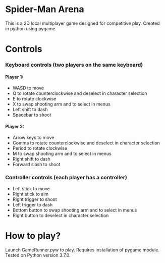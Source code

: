 # Spider-Man Arena
This is a 2D local multiplayer game designed for competitive play. Created in python using pygame.

# Controls
### Keyboard controls (two players on the same keyboard)
#### Player 1:
<ul>
  <li>WASD to move</li>
  <li>Q to rotate counterclockwise and deselect in character selection</li>
  <li>E to rotate clockwise</li>
  <li>X to swap shooting arm and to select in menus</li>
  <li>Left shift to dash</li>
  <li>Spacebar to shoot</li>
</ul>

#### Player 2:
<ul>
  <li>Arrow keys to move</li>
  <li>Comma to rotate counterclockwise and deselect in character selection</li>
  <li>Period to rotate clockwise</li>
  <li>M to swap shooting arm and to select in menus</li>
  <li>Right shift to dash</li>
  <li>Forward slash to shoot</li>
</ul>

### Controller controls (each player has a controller)
<ul>
  <li>Left stick to move</li>
  <li>Right stick to aim</li>
  <li>Right trigger to shoot</li>
  <li>Left trigger to dash</li>
  <li>Bottom button to swap shooting arm and to select in menus</li>
  <li>Right button to deselect in character selection</li>
</ul>

# How to play?
Launch GameRunner.pyw to play. Requires installation of pygame module. Tested on Python version 3.7.0.
